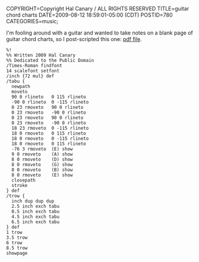 COPYRIGHT=Copyright Hal Canary / ALL RIGHTS RESERVED
TITLE=guitar chord charts
DATE=2009-08-12 18:59:01-05:00 (CDT)
POSTID=780
CATEGORIES=music;

I'm fooling around with a guitar and wanted to take notes on a blank page of guitar chord charts, so I post-scripted this one: [pdf file](/pub/tablature.pdf).

    %!
    %% Written 2009 Hal Canary
    %% Dedicated to the Public Domain
    /Times-Roman findfont
    14 scalefont setfont
    /inch {72 mul} def
    /tabu {
      newpath
      moveto
      90 0 rlineto   0 115 rlineto
      -90 0 rlineto  0 -115 rlineto
      0 23 rmoveto   90 0 rlineto
      0 23 rmoveto   -90 0 rlineto
      0 23 rmoveto   90 0 rlineto
      0 23 rmoveto   -90 0 rlineto
      18 23 rmoveto  0 -115 rlineto
      18 0 rmoveto   0 115 rlineto
      18 0 rmoveto   0 -115 rlineto
      18 0 rmoveto   0 115 rlineto
      -76 3 rmoveto  (E) show
      9 0 rmoveto    (A) show
      8 0 rmoveto    (D) show
      8 0 rmoveto    (G) show
      8 0 rmoveto    (B) show
      8 0 rmoveto    (E) show
      closepath
      stroke
    } def
    /trow {
      inch dup dup dup
      2.5 inch exch tabu
      0.5 inch exch tabu
      4.5 inch exch tabu
      6.5 inch exch tabu
    } def
    1 trow
    3.5 trow
    6 trow
    8.5 trow
    showpage
